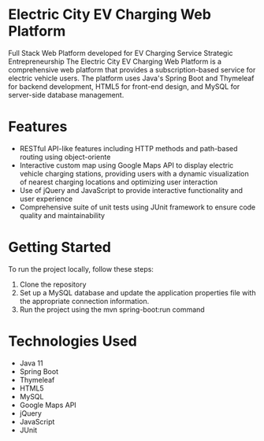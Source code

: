 # Electric City EV Charging Web Platform
Full Stack Web Platform developed for EV Charging Service Strategic Entrepreneurship
The Electric City EV Charging Web Platform is a comprehensive web platform that provides a subscription-based service for electric vehicle users. The platform uses Java's Spring Boot and Thymeleaf for backend development, HTML5 for front-end design, and MySQL for server-side database management.

# Features
- RESTful API-like features including HTTP methods and path-based routing using object-oriente
- Interactive custom map using Google Maps API to display electric vehicle charging stations, providing users with a dynamic visualization of nearest charging locations and optimizing user interaction
- Use of jQuery and JavaScript to provide interactive functionality and user experience
- Comprehensive suite of unit tests using JUnit framework to ensure code quality and maintainability

# Getting Started
To run the project locally, follow these steps:
1. Clone the repository
2. Set up a MySQL database and update the application properties file with the appropriate connection information.
3. Run the project using the mvn spring-boot:run command

# Technologies Used
- Java 11
- Spring Boot
- Thymeleaf
- HTML5
- MySQL
- Google Maps API
- jQuery
- JavaScript
- JUnit

